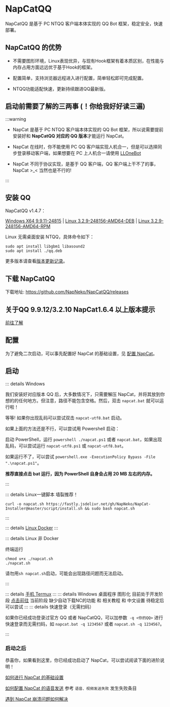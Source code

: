 # NapCatQQ

NapCatQQ 是基于 PC NTQQ 客户端本体实现的 QQ Bot 框架，稳定安全，快速部署。

## NapCatQQ 的优势

- 不需要图形环境，Linux表现优异，与现有Hook框架有着本质区别，在性能与内存占用方面远远优于基于Hook的框架。

- 配置简单，支持浏览器远程进入进行配置，简单轻松即可完成配置。

- NTQQ功能适配快速，更新持续跟进QQ最新版。

## 启动前需要了解的三两事 (！你给我好好读三遍)

:::warning

- NapCat 是基于 PC NTQQ 客户端本体实现的 QQ Bot 框架，所以说需要提前安装好和 **NapCatQQ 对应的 QQ 版本**才能运行 NapCat。

- NapCat 在线时，你不能使用 PC QQ 客户端实现人机合一，但是可以选择同步登录移动客户端，如果想要在 PC 上人机合一请使用 [LLOneBot](https://github.com/LLOneBot/LLOneBot)

- NapCat 不同于协议实现，是基于 QQ 客户端，QQ 客户端上干不了的事，NapCat >_< 当然也是不行的!

:::
## 安装 QQ

NapCatQQ v1.4.7：

[Windows X64 9.9.11-24815](https://dldir1.qq.com/qqfile/qq/QQNT/c3b55e07/QQ9.9.11.24815_x64.exe) | [Linux 3.2.9-248156-AMD64-DEB](https://dldir1.qq.com/qqfile/qq/QQNT/cbb0e5d9/linuxqq_3.2.9-24815_amd64.deb) | [Linux 3.2.9-248156-AMD64-RPM](https://dldir1.qq.com/qqfile/qq/QQNT/cbb0e5d9/linuxqq_3.2.9-24815_x86_64.rpm)


Linux 无需桌面安装 NTQQ，具体命令如下：

```shell
sudo apt install libgbm1 libasound2
sudo apt install ./qq.deb
```

更多版本请查看[版本更新记录](./version.md)。

## 下载 NapCatQQ

下载地址: <https://github.com/NapNeko/NapCatQQ/releases>

## 关于QQ 9.9.12/3.2.10 NapCat1.6.4 以上版本提示
[前往了解](/zh-CN/guide/BootWay03.md)

## 配置

为了避免二次启动，可以事先配置好 NapCat 的基础设置，见 [配置 NapCat](./config.md)。

## 启动

::: details Windows

我们安装好对应版本 QQ 后，大多数情况下，只需要解压 NapCat，并将其放到你想的的任何地方。但注意，路径不能包含空格。然后，双击 `napcat.bat` 就可以运行啦！

等等! 如果你出现乱码可以尝试双击 `napcat-utf8.bat` 启动。

如果上面的方法还是不行，可以尝试用 Powershell 启动：

启动 PowerShell，运行 `powershell ./napcat.ps1` 或者 `napcat.bat`，如果出现乱码，可以尝试运行 `napcat-utf8.ps1` 或 `napcat-utf8.bat`。

如果运行不了，可以尝试 `powershell.exe -ExecutionPolicy Bypass -File ".\napcat.ps1"`。

**推荐直接点击 bat 运行，因为 PowerShell 自身会占用 20 MB 左右的内存。**

:::

::: details Linux一键脚本
墙裂推荐！

`curl -o napcat.sh https://fastly.jsdelivr.net/gh/NapNeko/NapCat-Installer@master/script/install.sh && sudo bash napcat.sh`

:::

::: details [Linux Docker](https://github.com/NapNeko/NapCat-Docker)
:::

::: details Linux 非 Docker

终端运行
```shell
chmod u+x ./napcat.sh
./napcat.sh
```

请勿用`sh napcat.sh`启动，可能会出现路径问题而无法启动。

:::

::: details [手机 Termux](https://github.com/NapNeko/NapCat-Termux)
:::
::: details Windows 桌面程序 图形化
目前处于开发阶段 [点击前往](https://github.com/HeartfeltJoy/NapCatQQ-Desktop/releases/)
当前阶段 缺少自动下载NC的功能 和 相关教程 和 中文设置
待稳定后可以尝试
:::
::: details 快速登录（无需扫码）

如果你已经成功登录过官方 QQ 或者 NapCatQQ，可以加参数` -q <你的QQ>` 进行快速登录而无需扫码，如 `napcat.bat -q 1234567` 或者  `napcat.sh -q 1234567`。

:::

### 启动之后

恭喜你，如果看到这里，你已经成功启动了 NapCat，可以尝试阅读下面的进阶说明！

[如何进行 NapCat 的基础设置](/zh-CN/guide/config.md)

[如何配置 NapCat 的语音发送](/zh-CN/guide/faq.md) 参考 `语音、视频发送失败` 发生失败条目

[遇到 NapCat 崩溃问题如何解决](/zh-CN/guide/faq.md)
